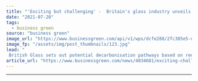 ```yaml
---
title: "'Exciting but challenging' -  Britain's glass industry unveils 2050 net zero vision"
date: "2021-07-20"
tags: 
  - business green
source: "business green"
image_url: "https://www.businessgreen.com/api/v1/wps/dcfe288/2fc385e5-d48d-47b5-b5ac-a6df529aeaa6/5/iStock-503101415-glass-manufacturing-185x114.jpg"
image_fp: "/assets/img/post_thumbnails/123.jpg"
lead: "
 British Glass sets out potential decarbonisation pathways based on renewables, hydrogen, CCS, and greater recycling levels ..."
article_url: "https://www.businessgreen.com/news/4034681/exciting-challenging-britain-glass-industry-unveils-2050-net-zero-vision"
---
```


---
